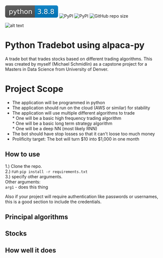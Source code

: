 
![stuff](badges/python%203.8.8%20badge.svg)
![PyPI](https://img.shields.io/pypi/v/torch?color=green&label=torch)
![PyPI](https://img.shields.io/pypi/v/alpaca-py?color=green&label=alpaca-py)
![GitHub repo size](https://img.shields.io/github/repo-size/mschmidlin1/MSDS_capstone?style=plastic)


![alt text]([http://url/to/img.png](https://m.foolcdn.com/media/dubs/original_images/Intro_slide_-_digital_stock_chart_going_up_-_source_getty.jpg))


# Python Tradebot using alpaca-py

A trade bot that trades stocks based on different trading algorithms. This was created by myself (Michael Schmidlin) as a capstone project for a Masters in Data Science from University of Denver.

# Project Scope
- The application will be programmed in python
- The application should run on the cloud (AWS or similar) for stability
- The application will use multiple different algorithms to trade<br> 
                        * One will be a basic high frequency trading algorithm<br>
                        * One will be a basic long term strategy algorithm<br>
                        * One will be a deep NN (most likely RNN)<br>
- The bot should have stop losses so that it can't loose too much money
- Prolificity target: The bot will turn \$10 into \$1,000 in one month


## How to use
1.) Clone the repo.<br>
2.) run `pip install -r requirements.txt`<br>
3.) specify other arguments.<br>
Other arguments:<br>
`arg1` - does this thing<br>


Also if your project will require authentication like passwords or usernames, this is a good section to include the credentials.



## Principal algorithms


## Stocks


## How well it does

